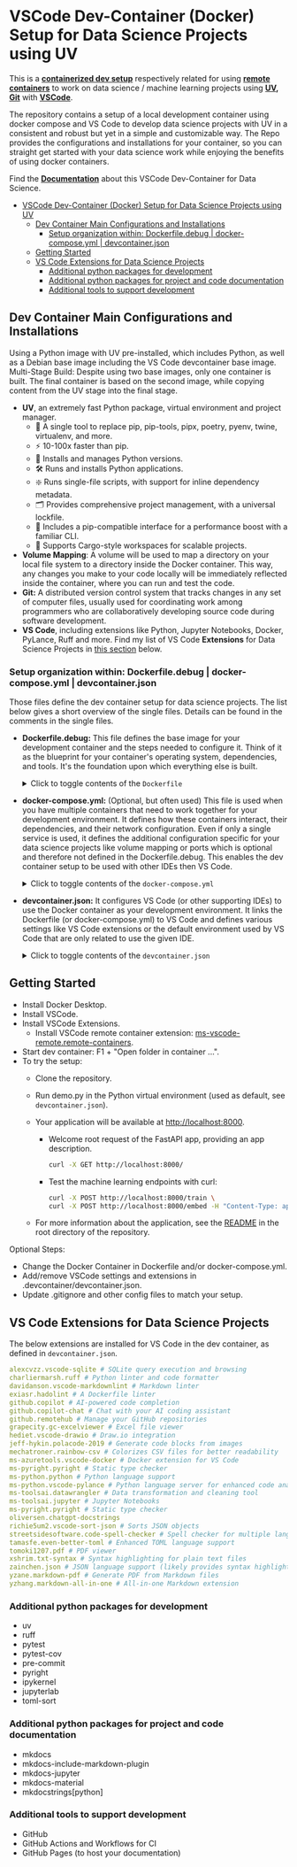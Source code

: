# VSCode Dev-Container (Docker) Setup for Data Science Projects using UV

<!--docs-ref-readme-devcontainer-1-start-->

This is a [**containerized dev setup**](https://code.visualstudio.com/docs/devcontainers/containers) respectively related for using [**remote containers**](https://code.visualstudio.com/docs/remote/containers) to work on data science / machine learning projects using **[UV](https://docs.astral.sh/uv/), [Git](https://git-scm.com/)** with **[VSCode](https://code.visualstudio.com/)**.

The repository contains a setup of a local development container using docker compose and VS Code to develop data science projects with UV in a consistent and robust but yet in a simple and customizable way. The Repo provides the configurations and installations for your container, so you can straight get started with your data science work while enjoying the benefits of using docker containers.

Find the [**Documentation**](https://tiefenthaler.github.io/uv-datascience-project-template/guides/docker_vscode_devcontainer/) about this VSCode Dev-Container for Data Science.

<!--docs-ref-readme-devcontainer-1-end-->

- [VSCode Dev-Container (Docker) Setup for Data Science Projects using UV](#vscode-dev-container-docker-setup-for-data-science-projects-using-uv)
  - [Dev Container Main Configurations and Installations](#dev-container-main-configurations-and-installations)
    - [Setup organization within: Dockerfile.debug | docker-compose.yml | devcontainer.json](#setup-organization-within-dockerfiledebug--docker-composeyml--devcontainerjson)
  - [Getting Started](#getting-started)
  - [VS Code Extensions for Data Science Projects](#vs-code-extensions-for-data-science-projects)
    - [Additional python packages for development](#additional-python-packages-for-development)
    - [Additional python packages for project and code documentation](#additional-python-packages-for-project-and-code-documentation)
    - [Additional tools to support development](#additional-tools-to-support-development)

<!--docs-ref-readme-devcontainer-2-start-->

## Dev Container Main Configurations and Installations

Using a Python image with UV pre-installed, which includes Python, as well as a Debian base image including the VS Code devcontainer base image.  
Multi-Stage Build: Despite using two base images, only one container is built. The final container is based on the second image, while copying content from the UV stage into the final stage.

- **UV**, an extremely fast Python package, virtual environment and project manager.
    - 🚀 A single tool to replace pip, pip-tools, pipx, poetry, pyenv, twine, virtualenv, and more.
    - ⚡️ 10-100x faster than pip.
    - 🐍 Installs and manages Python versions.
    - 🛠️ Runs and installs Python applications.
    - ❇️ Runs single-file scripts, with support for inline dependency metadata.
    - 🗂️ Provides comprehensive project management, with a universal lockfile.
    - 🔩 Includes a pip-compatible interface for a performance boost with a familiar CLI.
    - 🏢 Supports Cargo-style workspaces for scalable projects.
- **Volume Mapping**: A volume will be used to map a directory on your local file system to a directory inside the Docker container. This way, any changes you make to your code locally will be immediately reflected inside the container, where you can run and test the code.
- **Git:** A distributed version control system that tracks changes in any set of computer files, usually used for coordinating work among programmers who are collaboratively developing source code during software development.
- **VS Code**, including extensions like Python, Jupyter Notebooks, Docker, PyLance, Ruff and more. Find my list of VS Code **Extensions** for Data Science Projects in [this section](#vs-code-extensions-for-data-science-projects) below.

### Setup organization within: Dockerfile.debug | docker-compose.yml | devcontainer.json

Those files define the dev container setup for data science projects. The list below gives a short overview of the single files. Details can be found in the comments in the single files.

- **Dockerfile.debug:** This file defines the base image for your development container and the steps needed to configure it. Think of it as the blueprint for your container's operating system, dependencies, and tools. It's the foundation upon which everything else is built.

  <details>
  <summary>Click to toggle contents of the <code>Dockerfile</code></summary>
  <div markdown="1">

  ```Dockerfile
  # Dockerfile for development purposes.
  # ------------------------------------
  # Use a python image with uv pre-installed and a Debian base image including the VS Code devcontainer base image.
  # To use the image without VS CODE IDE, add lines as indicated (adjust docker-compose.yml as well as documented).
  # ---------------------------------

  # Define a build-time argument with a default value for base container images.
  ARG UV_VER=0.5.24
  ARG DEBIAN_VER=bookworm
  ARG WORKSPACE_NAME_=workspace
  ARG PROJECT_NAME_=${PROJECT_NAME}

  # Multi-Stage Build: Despite using two base images, only one container is built and run.
  # The final container is based on the second image, while copying content from the uv stage into the final stage.
  # FROM ghcr.io/astral-sh/uv:python3.12-bookworm
  FROM ghcr.io/astral-sh/uv:$UV_VER AS uv

  FROM mcr.microsoft.com/vscode/devcontainers/base:$DEBIAN_VER

  # Install/Update linux packages; install common dev tools like: git, process tools, ...
  # hadolint ignore=DL3008
  RUN apt-get update \
      && apt-get install -y --no-install-recommends\
      procps \
      build-essential \
      curl \
      swig \
      wget \
      # To reduce the image size, it is recommended refresh the package cache as follows.
      && apt-get clean \
      && rm -rf /var/lib/apt/lists/*

  # Copies files or directories from the uv stage into the final stage,
  # and ensures that the ownership of the copied files is adjusted to the user and group in the final image,
  # and making its functionality or binaries available in the final container.
  COPY --from=uv --chown=vscode: /uv /uvx /bin/

  WORKDIR /vscode/${WORKSPACE_NAME_}

  # The code to run when container is started:
  # Common practice to keep the Docker container running without performing any significant action.
  ENTRYPOINT ["tail", "-f", "/dev/null"]
  ```
  
  </div>
  </details>

- **docker-compose.yml:** (Optional, but often used) This file is used when you have multiple containers that need to work together for your development environment. It defines how these containers interact, their dependencies, and their network configuration. Even if only a single service is used, it defines the additional configuration specific for your data science projects like volume mapping or ports which is optional and therefore not defined in the Dockerfile.debug. This enables the dev container setup to be used with other IDEs then VS Code.

  <details>
  <summary>Click to toggle contents of the <code>docker-compose.yml</code></summary>
  <div markdown="1">

  ```yaml
  # Dev Container Configuration File.
  # ---------------------------------
  # Standard Configuration for the service to be used to develop data science applications.
  # Using bind mounts instead of watch for development to sync changes made in the container back to the host.
  # This file depends on a .env file in the root directory of the dev container for dynamic variable interpolation.
  # - The .env file is automatically loaded per default by Docker Compose and is not passed to the container during build.
  # ---------------------------------

  # The x-args section defines a reusable set of arguments using YAML anchors.
  # - BUILD arguments ("UV_VER", "DEBIAN_VER" and "WORKSPACE_NAME") to pass to Dockerfile.
  x-args: &default-args
    UV_VER: "0.5.5"
    DEBIAN_VER: "bookworm"
    WORKSPACE_NAME_: ${WORKSPACE_NAME}
    PROJECT_NAME_: ${PROJECT_NAME}

  services: # Top level element to configure the arguments of multiple services.
    myproject: # "project" refers to the name of your project/application for which configurations are defined.
      build: # Tells Docker Compose to build the Docker image using the Dockerfile in the specified directory.
        context: .
        dockerfile: ./Dockerfile.debug
        # Build argument (passed to Dockerfile only)
        args:
          <<: *default-args # The <<: *default-args syntax merges the default-args into the args section of the build configuration.
      image: "${DEV_USER}.dev-container-uv.${PROJECT_NAME}" # Explicit way to define the image name

      # Host the FastAPI application on port 8000.
      ports:
        - "8000:8000"

      # Volumes are persistent data stores (outside container), mounted to be usable by the container.
      volumes:
        # Mount the current directory to ${WORKSPACE_NAME} so code changes don't require an image rebuild. .venv is excluded in the .dockerignore file.
        - type: bind
          source: ..
          target: /vscode/${WORKSPACE_NAME}
        # Mount the virtual environment separately, so the developer's environment doesn't end up in the container.
        - type: volume
          source: venv
          target: /vscode/${WORKSPACE_NAME}/.venv

      working_dir: /vscode/${WORKSPACE_NAME}

      # Runtime environment variable, passed to devcontainer.json. Not available for volumes, networks, or build arguments.
      # Since docker detects a .env file during build per default, the .env file will be loaded anyways.
      # Set explicitly for clarity to indicate that the environment variables are used.
      env_file:
        - path: .env
          required: true

      # Default command to start the dev container.
      command:
        - sh -c "chmod -R 777 /vscode/${WORKSPACE_NAME} && tail -f /dev/null" # Set permissions on the working directory for root user.
        - docker-compose down # Remove the container after exiting.

  # Define the volumes of the docker container.
  volumes:
    venv: # Volume for the virtual environment for persistent in the container.
  ```

</div>
</details>

- **devcontainer.json:** It configures VS Code (or other supporting IDEs) to use the Docker container as your development environment. It links the Dockerfile (or docker-compose.yml) to VS Code and defines various settings like VS Code extensions or the default environment used by VS Code that are only related to use the given IDE.

  <details>
  <summary>Click to toggle contents of the <code>devcontainer.json</code></summary>
  <div markdown="1">

  ```json
  // UV | VS Code - Setup.
  //---------------------
  // This config is set up to be only specific to VS Code.
  // Other configs that do not relate to VS Code are defined in the docker-compose.yml file.
  // This enables the dev container setup to be used with other IDEs, ignoring this file.
  //---------------------
  // Default and dynamic properties for the devcontainer setup:
  // - Default service: "myproject", relates to the service defined in the docker-compose.yml.
  // - Default "workspaceFolder" is set to "workspace" (within the "/vscode/" folder in the container).
  // For format details, see https://aka.ms/devcontainer.json.
  //---------------------

  {
    "name": "${localEnv:LOGNAME}.dev-container-uv.${localWorkspaceFolderBasename}",
    // Build image using docker compose based on build specs in docker-compose.yml
    "dockerComposeFile": ["./docker-compose.yml"],
    "service": "myproject",
    "runServices": ["myproject"],
    "workspaceFolder": "/vscode/workspace",
    "postCreateCommand": {
      "uv-sync--frozen": "uv sync --frozen --no-binary-package ${localWorkspaceFolderBasename}" // By default, uv installs projects and workspace members in editable mode, such that changes to the source code are immediately reflected in the environment.
    },
    "postStartCommand": {
      // Optional: If applicable, add the following lines for installations.
      "uv-run-pre-commit-install": "uv run pre-commit install"
    },
    "features": {
          "ghcr.io/dhoeric/features/hadolint:1": {}
      },
    "customizations": {
      // When connecting to a docker container your local VS Code starts an instance without extensions to ensure isolation and consistency.
      // Therefore extensions can be specified here for automatic installation when connecting.
      "vscode": {
        "settings": {
          // Define terminal shell for Dev Container.
          "terminal.integrated.profiles.linux": {
            "bash": {
              "path": "/bin/bash"
            }
          },
          "jupyter.notebookFileRoot": "${workspaceRoot}",
          "python.pythonPath": "/home/vscode/workspace/.venv/bin/python"
        },
        // Use the VS Code Extensions "Identifier" to define extensions.
        "extensions": [
          // Python
          "ms-python.python",
          "ms-toolsai.jupyter",
          // Docker
          "ms-azuretools.vscode-docker",
          "ms-vscode-remote.remote-containers",
          "ms-vscode-remote.remote-ssh-edit",
          "ms-vscode-remote.remote-ssh",
          "exiasr.hadolint",
          // Formatting and Linting
          "charliermarsh.ruff",
          "davidanson.vscode-markdownlint",
          "xshrim.txt-syntax",
          "tamasfe.even-better-toml",
          "streetsidesoftware.code-spell-checker",
          "ms-pyright.pyright",
          "ms-python.vscode-pylance",
          // Data
          "alexcvzz.vscode-sqlite",
          "grapecity.gc-excelviewer",
          "mechatroner.rainbow-csv",
          "zainchen.json",
          "yzane.markdown-pdf",
          "ms-toolsai.datawrangler",
          "yzhang.markdown-all-in-one",
          // Cloud
          //"ms-azuretools.vscode-docker",
          // Git
          "github.remotehub",
          // AI Coding Assistant
          "github.copilot",
          "github.copilot-chat",
          // Other
          "richie5um2.vscode-sort-json",
          "oliversen.chatgpt-docstrings"
        ]
      }
    },
    "remoteUser": "vscode"
  }
  ```

  </div>
  </details>

## Getting Started

- Install Docker Desktop.
- Install VSCode.
- Install VSCode Extensions.
    - Install VSCode remote container extension: [ms-vscode-remote.remote-containers](https://marketplace.visualstudio.com/items?itemName=ms-vscode-remote.remote-containers).
- Start dev container:  F1 + "Open folder in container ...".
- To try the setup:
    - Clone the repository.
    - Run demo.py in the Python virtual environment (used as default, see `devcontainer.json`).
    - Your application will be available at <http://localhost:8000>.
        - Welcome root request of the FastAPI app, providing an app description.

            ```bash
            curl -X GET http://localhost:8000/
            ```

        - Test the machine learning endpoints with curl:

            ```bash
            curl -X POST http://localhost:8000/train \
            curl -X POST http://localhost:8000/embed -H "Content-Type: application/json" -d '{"n_fake_images": 1}'
            ```

    - For more information about the application, see the [README](https://tiefenthaler.github.io/uv-datascience-project-template/) in the root directory of the repository.

Optional Steps:

- Change the Docker Container in Dockerfile and/or docker-compose.yml.
- Add/remove VSCode settings and extensions in .devcontainer/devcontainer.json.
- Update .gitignore and other config files to match your setup.

## VS Code Extensions for Data Science Projects

The below extensions are installed for VS Code in the dev container, as defined in `devcontainer.json`.

```yaml
alexcvzz.vscode-sqlite # SQLite query execution and browsing
charliermarsh.ruff # Python linter and code formatter
davidanson.vscode-markdownlint # Markdown linter
exiasr.hadolint # A Dockerfile linter
github.copilot # AI-powered code completion
github.copilot-chat # Chat with your AI coding assistant
github.remotehub # Manage your GitHub repositories
grapecity.gc-excelviewer # Excel file viewer
hediet.vscode-drawio # Draw.io integration
jeff-hykin.polacode-2019 # Generate code blocks from images
mechatroner.rainbow-csv # Colorizes CSV files for better readability
ms-azuretools.vscode-docker # Docker extension for VS Code
ms-pyright.pyright # Static type checker
ms-python.python # Python language support
ms-python.vscode-pylance # Python language server for enhanced code analysis
ms-toolsai.datawrangler # Data transformation and cleaning tool
ms-toolsai.jupyter # Jupyter Notebooks
ms-pyright.pyright # Static type checker
oliversen.chatgpt-docstrings
richie5um2.vscode-sort-json # Sorts JSON objects
streetsidesoftware.code-spell-checker # Spell checker for multiple languages
tamasfe.even-better-toml # Enhanced TOML language support
tomoki1207.pdf # PDF viewer
xshrim.txt-syntax # Syntax highlighting for plain text files
zainchen.json # JSON language support (likely provides syntax highlighting, validation, etc.)
yzane.markdown-pdf # Generate PDF from Markdown files
yzhang.markdown-all-in-one # All-in-one Markdown extension
```

### Additional python packages for development

- uv
- ruff
- pytest
- pytest-cov
- pre-commit
- pyright
- ipykernel
- jupyterlab
- toml-sort

### Additional python packages for project and code documentation

- mkdocs
- mkdocs-include-markdown-plugin
- mkdocs-jupyter
- mkdocs-material
- mkdocstrings[python]

### Additional tools to support development

- GitHub
- GitHub Actions and Workflows for CI
- GitHub Pages (to host your documentation)

<!--docs-ref-readme-devcontainer-2-end-->
